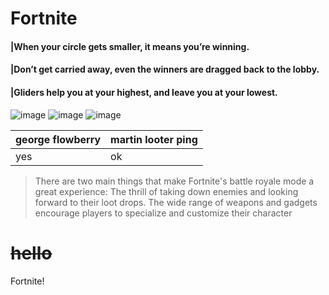 # **Fortnite**
#### |When your circle gets smaller, it means you’re winning.
#### |Don’t get carried away, even the winners are dragged back to the lobby.
#### |Gliders help you at your highest, and leave you at your lowest.
 ![image](https://github.com/user-attachments/assets/7b21b195-88ad-4e62-a014-ec1c2685258d)
 ![image](https://github.com/user-attachments/assets/9d50e283-8e01-4491-b621-7b9010f952b2)
 ![image](https://github.com/user-attachments/assets/471aa9d1-254b-4f74-a19a-7e442b71290f)

|george flowberry|martin looter ping|
|----------------|------------------|
|yes             |ok                |
> There are two main things that make Fortnite's battle royale mode a great experience: The thrill of taking down enemies and looking forward to their loot drops. The wide range of weapons and gadgets encourage players to specialize and customize their character
# ~~hello~~
<p>Fortnite!</p>
